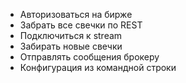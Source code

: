 * Авторизоваться на бирже
* Забрать все свечки по REST
* Подключиться к stream
* Забирать новые свечки
* Отправлять сообщения брокеру
* Конфигурация из командной строки

